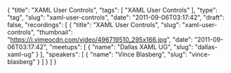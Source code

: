 {
  "title": "XAML User Controls",
  "tags": [
    "XAML User Controls"
  ],
  "type": "tag",
  "slug": "xaml-user-controls",
  "date": "2011-09-06T03:17:42",
  "draft": false,
  "recordings": [
    {
      "title": "XAML User Controls",
      "slug": "xaml-user-controls",
      "thumbnail": "https://i.vimeocdn.com/video/496719510_295x166.jpg",
      "date": "2011-09-06T03:17:42",
      "meetups": [
        {
          "name": "Dallas XAML UG",
          "slug": "dallas-xaml-ug"
        }
      ],
      "speakers": [
        {
          "name": "Vince Blasberg",
          "slug": "vince-blasberg"
        }
      ]
    }
  ]
}